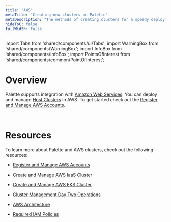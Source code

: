 ```yaml
---
title: "AWS"
metaTitle: "Creating new clusters on Palette"
metaDescription: "The methods of creating clusters for a speedy deployment on any CSP"
hideToC: false
fullWidth: false
---
```


import Tabs from 'shared/components/ui/Tabs';
import WarningBox from 'shared/components/WarningBox';
import InfoBox from 'shared/components/InfoBox';
import PointsOfInterest from 'shared/components/common/PointOfInterest';


# Overview

Palette supports integration with [Amazon Web Services](https://aws.amazon.com/). You can deploy and manage [Host Clusters](/glossary-all#hostcluster) in AWS. To get  started check out the [Register and Manage AWS Accounts](/clusters/public-cloud/aws/add-aws-accounts). 

<br />

# Resources

To learn more about Palette and AWS clusters, check out the following resources:

- [Register and Manage AWS Accounts](/clusters/public-cloud/aws/add-aws-accounts)


- [Create and Manage AWS IaaS Cluster](/clusters/public-cloud/aws/create-cluster)


- [Create and Manage AWS EKS Cluster](/clusters/public-cloud/aws/eks)


- [Cluster Management Day Two Operations](/clusters/cluster-management)


- [AWS Architecture](/clusters/public-cloud/aws/architecture)


- [Required IAM Policies](/clusters/public-cloud/aws/required-iam-policies)
